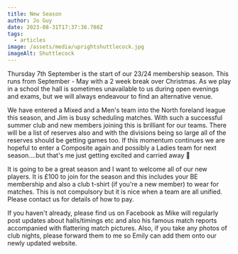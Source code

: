 ```yaml
---
title: New Season
author: Jo Guy
date: 2023-08-31T17:37:38.708Z
tags:
  - articles
image: /assets/media/uprightshuttlecock.jpg
imageAlt: Shuttlecock
---
```

Thursday 7th September is the start of our 23/24 membership season. This runs from September - May with a 2 week break over Christmas. As we play in a school the hall is sometimes unavailable to us during open evenings and exams, but we will always endeavour to find an alternative venue. 

We have entered a Mixed and a Men's team into the North foreland league this season, and Jim is busy scheduling matches. With such a successful summer club and new members joining this is brilliant for our teams. There will be a list of reserves also and with the divisions being so large all of the reserves should be getting games too. If this momentum continues we are hopeful to enter a Composite again and possibly a Ladies team for next season....but that's me just getting excited and carried away 🙂 

It is going to be a great season and I want to welcome all of our new players. It is £100 to join for the season and this includes your BE membership and also a club t-shirt (if you're a new member) to wear for matches. This is not compulsory but it is nice when a team are all unified. Please contact us for details of how to pay.

If you haven't already, please find us on Facebook as Mike will regularly post updates about halls/timings etc and also his famous match reports accompanied with flattering match pictures. Also, if you take any photos of club nights, please forward them to me so Emily can add them onto our newly updated website.